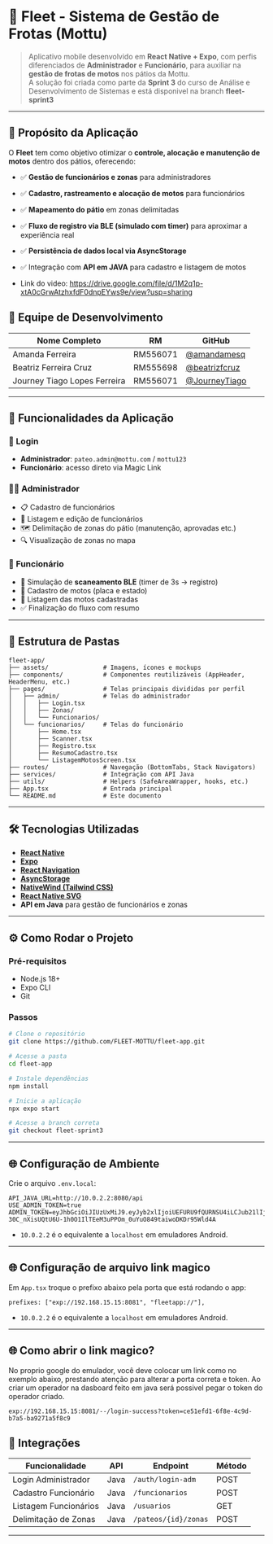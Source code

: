 # 🚀 Fleet - Sistema de Gestão de Frotas (Mottu)

> Aplicativo mobile desenvolvido em **React Native + Expo**, com perfis diferenciados de **Administrador** e **Funcionário**, para auxiliar na **gestão de frotas de motos** nos pátios da Mottu.  
> A solução foi criada como parte da **Sprint 3** do curso de Análise e Desenvolvimento de Sistemas e está disponivel na branch **fleet-sprint3**

---

## 📌 Propósito da Aplicação

O **Fleet** tem como objetivo otimizar o **controle, alocação e manutenção de motos** dentro dos pátios, oferecendo:

- ✅ **Gestão de funcionários e zonas** para administradores
- ✅ **Cadastro, rastreamento e alocação de motos** para funcionários
- ✅ **Mapeamento do pátio** em zonas delimitadas
- ✅ **Fluxo de registro via BLE (simulado com timer)** para aproximar a experiência real
- ✅ **Persistência de dados local via AsyncStorage**
- ✅ Integração com **API em JAVA** para cadastro e listagem de motos

- Link do video: https://drive.google.com/file/d/1M2q1p-xtA0cGrwAtzhxfdF0dnpEYws9e/view?usp=sharing

## 👥 Equipe de Desenvolvimento

| Nome Completo                | RM       | GitHub                                                |
| ---------------------------- | -------- | ----------------------------------------------------- |
| Amanda Ferreira              | RM556071 | [@amandamesq](https://github.com/mandyy14)            |
| Beatriz Ferreira Cruz        | RM555698 | [@beatrizfcruz](https://github.com/BeatrizFerreira01) |
| Journey Tiago Lopes Ferreira | RM556071 | [@JourneyTiago](https://github.com/JouTiago)          |

---

## 🧹 Funcionalidades da Aplicação

### 🔐 Login

- **Administrador**: `pateo.admin@mottu.com` / `mottu123`
- **Funcionário**: acesso direto via Magic Link

### 👨‍💼 Administrador

- 📋 Cadastro de funcionários
- 👥 Listagem e edição de funcionários
- 🗺️ Delimitação de zonas do pátio (manutenção, aprovadas etc.)
- 🔍 Visualização de zonas no mapa

### 🛵 Funcionário

- 📡 Simulação de **scaneamento BLE** (timer de 3s → registro)
- 📝 Cadastro de motos (placa e estado)
- 📃 Listagem das motos cadastradas
- ✅ Finalização do fluxo com resumo

---

## 📂 Estrutura de Pastas

```
fleet-app/
├── assets/               # Imagens, ícones e mockups
├── components/           # Componentes reutilizáveis (AppHeader, HeaderMenu, etc.)
├── pages/                # Telas principais divididas por perfil
│   ├── admin/            # Telas do administrador
│   │   ├── Login.tsx
│   │   ├── Zonas/
│   │   └── Funcionarios/
│   └── funcionarios/     # Telas do funcionário
│       ├── Home.tsx
│       ├── Scanner.tsx
│       ├── Registro.tsx
│       ├── ResumoCadastro.tsx
│       └── ListagemMotosScreen.tsx
├── routes/               # Navegação (BottomTabs, Stack Navigators)
├── services/             # Integração com API Java
├── utils/                # Helpers (SafeAreaWrapper, hooks, etc.)
├── App.tsx               # Entrada principal
└── README.md             # Este documento
```

---

## 🛠️ Tecnologias Utilizadas

- **[React Native](https://reactnative.dev/)**
- **[Expo](https://expo.dev/)**
- **[React Navigation](https://reactnavigation.org/)**
- **[AsyncStorage](https://github.com/react-native-async-storage/async-storage)**
- **[NativeWind (Tailwind CSS)](https://www.nativewind.dev/)**
- **[React Native SVG](https://github.com/software-mansion/react-native-svg)**
- **API em Java** para gestão de funcionários e zonas

---

## ⚙️ Como Rodar o Projeto

### Pré-requisitos

- Node.js 18+
- Expo CLI
- Git

### Passos

```bash
# Clone o repositório
git clone https://github.com/FLEET-MOTTU/fleet-app.git

# Acesse a pasta
cd fleet-app

# Instale dependências
npm install

# Inicie a aplicação
npx expo start

# Acesse a branch correta
git checkout fleet-sprint3
```

---

## 🌐 Configuração de Ambiente

Crie o arquivo `.env.local`:

```env
API_JAVA_URL=http://10.0.2.2:8080/api
USE_ADMIN_TOKEN=true
ADMIN_TOKEN=eyJhbGciOiJIUzUxMiJ9.eyJyb2xlIjoiUEFURU9fQURNSU4iLCJub21lIjoiQWRtaW4gUMOhdGlvIFRlc3RlIiwicGF0ZW9JZCI6ImVmMGNkZGNiLTdkODMtNGRkNC1iZjNkLWI3M2Q2OGFmMmIzNyIsInN1YiI6InBhdGVvLmFkbWluQG1vdHR1LmNvbSIsImlhdCI6MTc1OTM1NjY0NCwiZXhwIjoxNzU5NDQzMDQ0fQ.ryxThd5oaKcPRnNVy5nodP0fqpVI-30C_nXisUQtU6U-1h0O1IlTEeM3uPPOm_0uYuO849taiwoDKDr95Wld4A
```

- `10.0.2.2` é o equivalente a `localhost` em emuladores Android.

---

## 🌐 Configuração de arquivo link magico

Em `App.tsx` troque o prefixo abaixo pela porta que está rodando o app:

```
prefixes: ["exp://192.168.15.15:8081", "fleetapp://"],

```

- `10.0.2.2` é o equivalente a `localhost` em emuladores Android.

---

## 🌐 Como abrir o link magico?

No proprio google do emulador, você deve colocar um link como no exemplo abaixo, prestando atenção para alterar a porta correta e token. Ao criar um operador na dasboard feito em java será possivel pegar o token do operador criado.

```
exp://192.168.15.15:8081/--/login-success?token=ce51efd1-6f8e-4c9d-b7a5-ba9271a5f8c9

```

## 🔗 Integrações

| Funcionalidade        | API  | Endpoint             | Método |
| --------------------- | ---- | -------------------- | ------ |
| Login Administrador   | Java | `/auth/login-adm`    | POST   |
| Cadastro Funcionário  | Java | `/funcionarios`      | POST   |
| Listagem Funcionários | Java | `/usuarios`          | GET    |
| Delimitação de Zonas  | Java | `/pateos/{id}/zonas` | POST   |

---
